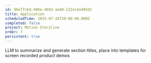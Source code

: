 ```yaml
---
id: 86e77cbd-406e-4693-ae60-122ecbe485d1
title: Application
scheduledTime: 2025-07-26T20:00:00.000Z
completed: false
project: Motion Storyline
order: 7
persistent: true
---
```


LLM to summarize and generate section titles, place into templates for screen recorded product demos